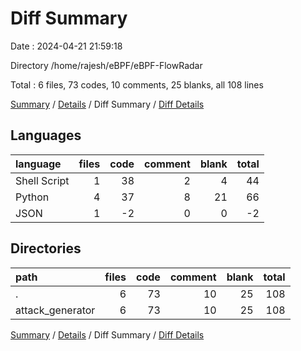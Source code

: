 # Diff Summary

Date : 2024-04-21 21:59:18

Directory /home/rajesh/eBPF/eBPF-FlowRadar

Total : 6 files,  73 codes, 10 comments, 25 blanks, all 108 lines

[Summary](results.md) / [Details](details.md) / Diff Summary / [Diff Details](diff-details.md)

## Languages
| language | files | code | comment | blank | total |
| :--- | ---: | ---: | ---: | ---: | ---: |
| Shell Script | 1 | 38 | 2 | 4 | 44 |
| Python | 4 | 37 | 8 | 21 | 66 |
| JSON | 1 | -2 | 0 | 0 | -2 |

## Directories
| path | files | code | comment | blank | total |
| :--- | ---: | ---: | ---: | ---: | ---: |
| . | 6 | 73 | 10 | 25 | 108 |
| attack_generator | 6 | 73 | 10 | 25 | 108 |

[Summary](results.md) / [Details](details.md) / Diff Summary / [Diff Details](diff-details.md)